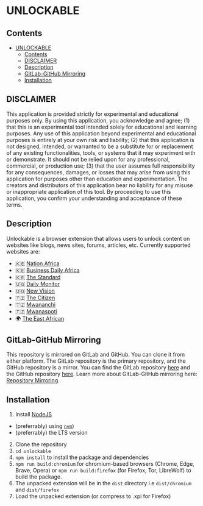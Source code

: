 # UNLOCKABLE

## Contents
- [UNLOCKABLE](#unlockable)
  - [Contents](#contents)
  - [DISCLAIMER](#disclaimer)
  - [Description](#description)
  - [GitLab-GitHub Mirroring](#gitlab-github-mirroring)
  - [Installation](#installation)

## DISCLAIMER
This application is provided strictly for experimental and educational purposes only. By using this application, you acknowledge and agree; (1) that this is an experimental tool intended solely for educational and learning purposes. Any use of this application beyond experimental and educational purposes is entirely at your own risk and liability; (2) that this application is not designed, intended, or warranted to be a substitute for or replacement of any existing functionalities, tools, or systems that it may experiment with or demonstrate. It should not be relied upon for any professional, commercial, or production use; (3) that the user assumes full responsibility for any consequences, damages, or losses that may arise from using this application for purposes other than education and experimentation. The creators and distributors of this application bear no liability for any misuse or inappropriate application of this tool. By proceeding to use this application, you confirm your understanding and acceptance of these terms.


## Description
Unlockable is a browser extension that allows users to unlock content on websites like blogs, news sites, forums, articles, etc. Currently supported websites are:
- 🇰🇪 [Nation Africa](https://nation.africa)
- 🇰🇪 [Business Daily Africa](https://www.businessdailyafrica.co.ke)
- 🇰🇪 [The Standard](https://www.standardmedia.co.ke)
- 🇺🇬 [Daily Monitor](https://www.monitor.co.ug)
- 🇺🇬 [New Vision](https://www.newvision.co.ug)
- 🇹🇿 [The Citizen](https://www.thecitizen.co.tz)
- 🇹🇿 [Mwananchi](https://www.mwananchi.co.tz)
- 🇹🇿 [Mwanaspoti](https://www.mwanaspoti.co.tz)
- 🌍 [The East African](https://www.theeastafrican.co.ke)

## GitLab-GitHub Mirroring
This repository is mirrored on GitLab and GitHub. You can clone it from either platform. The GitLab repository is the primary repository, and the GitHub repository is a mirror. You can find the GitLab repository [here](https://gitlab.com/tuskerlager/unlockable) and the GitHub repository [here](https://github.com/tuskrlager/unlockable).
Learn more about GitLab-GitHub mirroring here: [Repository Mirroring](https://docs.gitlab.com/ee/user/project/repository/mirror/).

## Installation
1. Install [NodeJS](https://nodejs.org/en/download/)
  - (preferrably) using [`nvm`](https://github.com/nvm-sh/nvm?tab=readme-ov-file#installing-and-updating))
  - (preferrably) the LTS version
2. Clone the repository
3. `cd unlockable`
4. `npm install` to install the package and dependencies
5. `npm run build:chromium` for chromium-based browsers (Chrome, Edge, Brave, Opera) or `npm run build:firefox` (for Firefox, Tor, LibreWolf) to build the package.
6. The unpacked extension will be in the `dist` directory i.e `dist/chromium` and `dist/firefox`
7. Load the unpacked extension (or compress to .xpi for Firefox)



